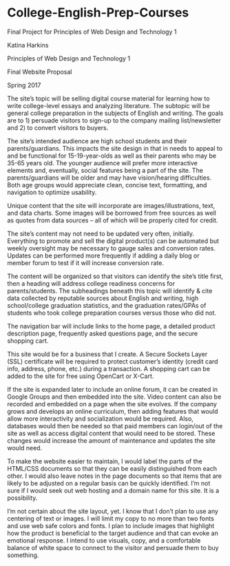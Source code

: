 # College-English-Prep-Courses
Final Project for Principles of Web Design and Technology 1

Katina Harkins 

Principles of Web Design and Technology 1 

Final Website Proposal 

Spring 2017 

The site’s topic will be selling digital course material for learning how to write college-level essays and analyzing literature. The subtopic will be general college preparation in the subjects of English and writing. The goals are to 1) persuade visitors to sign-up to the company mailing list/newsletter and 2) to convert visitors to buyers. 

The site’s intended audience are high school students and their parents/guardians. This impacts the site design in that in needs to appeal to and be functional for 15-19-year-olds as well as their parents who may be 35-65 years old. The younger audience will prefer more interactive elements and, eventually, social features being a part of the site. The parents/guardians will be older and may have vision/hearing difficulties. Both age groups would appreciate clean, concise text, formatting, and navigation to optimize usability. 

Unique content that the site will incorporate are images/illustrations, text, and data charts. Some images will be borrowed from free sources as well as quotes from data sources – all of which will be properly cited for credit.  

The site’s content may not need to be updated very often, initially. Everything to promote and sell the digital product(s) can be automated but weekly oversight may be necessary to gauge sales and conversion rates. Updates can be performed more frequently if adding a daily blog or member forum to test if it will increase conversion rate. 

 

 

 

The content will be organized so that visitors can identify the site’s title first, then a heading will address college readiness concerns for parents/students. The subheadings beneath this topic will identify & cite data collected by reputable sources about English and writing, high school/college graduation statistics, and the graduation rates/GPAs of students who took college preparation courses versus those who did not.  

The navigation bar will include links to the home page, a detailed product description page, frequently asked questions page, and the secure shopping cart. 

This site would be for a business that I create. A Secure Sockets Layer (SSL) certificate will be required to protect customer’s identity (credit card info, address, phone, etc.) during a transaction. A shopping cart can be added to the site for free using OpenCart or X-Cart.  

If the site is expanded later to include an online forum, it can be created in Google Groups and then embedded into the site. Video content can also be recorded and embedded on a page when the site evolves. If the company grows and develops an online curriculum, then adding features that would allow more interactivity and socialization would be required. Also, databases would then be needed so that paid members can login/out of the site as well as access digital content that would need to be stored. These changes would increase the amount of maintenance and updates the site would need.  

 

 

 

To make the website easier to maintain, I would label the parts of the HTML/CSS documents so that they can be easily distinguished from each other. I would also leave notes in the page documents so that items that are likely to be adjusted on a regular basis can be quickly identified. I’m not sure if I would seek out web hosting and a domain name for this site. It is a possibility. 

I’m not certain about the site layout, yet. I know that I don’t plan to use any centering of text or images. I will limit my copy to no more than two fonts and use web safe colors and fonts. I plan to include images that highlight how the product is beneficial to the target audience and that can evoke an emotional response. I intend to use visuals, copy, and a comfortable balance of white space to connect to the visitor and persuade them to buy something. 
